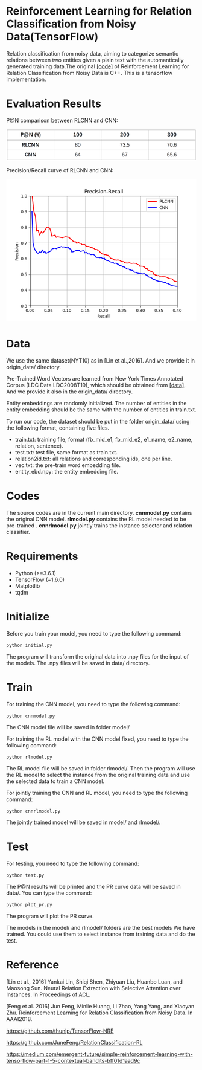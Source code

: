 # Reinforcement Learning for Relation Classification from Noisy Data(TensorFlow)
Relation classification from noisy data, aiming to categorize semantic relations between two entities given a plain text with the automantically generated training data.The original [[code]](https://github.com/JuneFeng/RelationClassification-RL) of Reinforcement Learning for Relation Classification from Noisy Data is C++. This is a tensorflow implementation.

# Evaluation Results
P@N comparison between RLCNN and CNN:

![](./image/PN_table.png)

Precision/Recall curve of RLCNN and CNN:

![](./image/PR_curve.png)


# Data
We use the same dataset(NYT10) as in [Lin et al.,2016]. And we provide it in origin_data/ directory.

Pre-Trained Word Vectors are learned from New York Times Annotated Corpus (LDC Data LDC2008T19), which should be obtained from [[data]](https://catalog.ldc.upenn.edu/LDC2008T19). And we provide it also in the origin_data/ directory.

Entity embeddings are randomly initialized. The number of entities in the entity embedding should be the same with the number of entities in train.txt.

To run our code, the dataset should be put in the folder origin_data/ using the following format, containing five files.

- train.txt: training file, format (fb_mid_e1, fb_mid_e2, e1_name, e2_name, relation, sentence).
- test.txt: test file, same format as train.txt.
- relation2id.txt: all relations and corresponding ids, one per line.
- vec.txt: the pre-train word embedding file.
- entity_ebd.npy: the entity embedding file.

# Codes
The source codes are in the current main directory. **cnnmodel.py** contains the original CNN model. **rlmodel.py** contains the RL model needed to be pre-trained . **cnnrlmodel.py** jointly trains the instance selector and relation classifier.

# Requirements
- Python (>=3.6.1)
- TensorFlow (=1.6.0)
- Matplotlib
- tqdm

# Initialize

Before you train your model, you need to type the following command:

	python initial.py
The program will transform the original data into .npy files for the input of the models. The .npy files will be saved in data/ directory.

# Train
For training the CNN model, you need to type the following command:

	python cnnmodel.py
The CNN model file will be saved in folder model/

For training the RL model with the CNN model fixed, you need to type the following command:

	python rlmodel.py
The RL model file will be saved in folder rlmodel/. Then the program will use the RL model to select the instance from the original training data and use the selected data to train a CNN model.

For jointly training the CNN and RL model, you need to type the following command:

	python cnnrlmodel.py
The jointly trained model will be saved in model/ and rlmodel/.




# Test
For testing, you need to type the following command:

	python test.py
The P@N results will be printed and the PR curve data will be saved in data/. You can type the command:

	python plot_pr.py
The program will plot the PR curve.

The models in the model/ and rlmodel/ folders are the best models We have trained. You could use them to select instance from training data and do the test.

# Reference

[Lin et al., 2016] Yankai Lin, Shiqi Shen, Zhiyuan Liu, Huanbo Luan, and Maosong Sun. Neural Relation Extraction with Selective Attention over Instances. In Proceedings of ACL.

[Feng et al. 2016] Jun Feng, Minlie Huang, Li Zhao, Yang Yang, and Xiaoyan Zhu. Reinforcement Learning for Relation Classification from Noisy Data. In AAAI2018.

https://github.com/thunlp/TensorFlow-NRE

https://github.com/JuneFeng/RelationClassification-RL

https://medium.com/emergent-future/simple-reinforcement-learning-with-tensorflow-part-1-5-contextual-bandits-bff01d1aad9c
